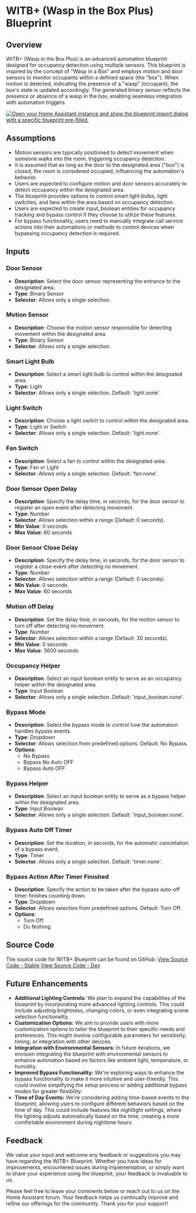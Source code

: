 # WITB+ (Wasp in the Box Plus) Blueprint

## Overview

WITB+ (Wasp in the Box Plus) is an advanced automation blueprint designed for occupancy detection using multiple sensors. This blueprint is inspired by the concept of "Wasp in a Box" and employs motion and door sensors to monitor occupants within a defined space (the "box"). When motion is detected, indicating the presence of a "wasp" (occupant), the box's state is updated accordingly. The generated binary sensor reflects the presence or absence of a wasp in the box, enabling seamless integration with automation triggers.


[![Open your Home Assistant instance and show the blueprint import dialog with a specific blueprint pre-filled.](https://my.home-assistant.io/badges/blueprint_import.svg)](https://my.home-assistant.io/redirect/blueprint_import/?blueprint_url=https%3A%2F%2Fgithub.com%2Fasucrews%2Fha-blueprints%2Fblob%2Fmain%2Fautomations%2Fwitb_plus%2Fwitb_plus.yaml)

## Assumptions

- Motion sensors are typically positioned to detect movement when someone walks into the room, triggering occupancy detection.
- It is assumed that as long as the door to the designated area ("box") is closed, the room is considered occupied, influencing the automation's behavior.
- Users are expected to configure motion and door sensors accurately to detect occupancy within the designated area.
- The blueprint provides options to control smart light bulbs, light switches, and fans within the area based on occupancy detection.
- Users are expected to create input_boolean entities for occupancy tracking and bypass control if they choose to utilize these features.
- For bypass functionality, users need to manually integrate call service actions into their automations or methods to control devices when bypassing occupancy detection is required.

## Inputs

### Door Sensor

- **Description**: Select the door sensor representing the entrance to the designated area.
- **Type**: Binary Sensor
- **Selector**: Allows only a single selection.

### Motion Sensor

- **Description**: Choose the motion sensor responsible for detecting movement within the designated area.
- **Type**: Binary Sensor
- **Selector**: Allows only a single selection.

### Smart Light Bulb

- **Description**: Select a smart light bulb to control within the designated area.
- **Type**: Light
- **Selector**: Allows only a single selection. Default: 'light.none'.

### Light Switch

- **Description**: Choose a light switch to control within the designated area.
- **Type**: Light or Switch
- **Selector**: Allows only a single selection. Default: 'light.none'.

### Fan Switch

- **Description**: Select a fan to control within the designated area.
- **Type**: Fan or Light
- **Selector**: Allows only a single selection. Default: 'fan.none'.

### Door Sensor Open Delay

- **Description**: Specify the delay time, in seconds, for the door sensor to register an open event after detecting movement.
- **Type**: Number
- **Selector**: Allows selection within a range (Default: 0 seconds).
- **Min Value**: 0 seconds
- **Max Value**: 60 seconds

### Door Sensor Close Delay

- **Description**: Specify the delay time, in seconds, for the door sensor to register a close event after detecting no movement.
- **Type**: Number
- **Selector**: Allows selection within a range (Default: 0 seconds).
- **Min Value**: 0 seconds
- **Max Value**: 60 seconds

### Motion off Delay

- **Description**: Set the delay time, in seconds, for the motion sensor to turn off after detecting no movement.
- **Type**: Number
- **Selector**: Allows selection within a range (Default: 30 seconds).
- **Min Value**: 0 seconds
- **Max Value**: 3600 seconds

### Occupancy Helper

- **Description**: Select an input boolean entity to serve as an occupancy helper within the designated area.
- **Type**: Input Boolean
- **Selector**: Allows only a single selection. Default: 'input_boolean.none'.

### Bypass Mode

- **Description**: Select the bypass mode to control how the automation handles bypass events.
- **Type**: Dropdown
- **Selector**: Allows selection from predefined options. Default: No Bypass.
- **Options**:
  - No Bypass
  - Bypass No Auto OFF
  - Bypass Auto OFF

### Bypass Helper

- **Description**: Select an input boolean entity to serve as a bypass helper within the designated area.
- **Type**: Input Boolean
- **Selector**: Allows only a single selection. Default: 'input_boolean.none'.

### Bypass Auto Off Timer

- **Description**: Set the duration, in seconds, for the automatic cancellation of a bypass event.
- **Type**: Timer
- **Selector**: Allows only a single selection. Default: 'timer.none'.

### Bypass Action After Timer Finished

- **Description**: Specify the action to be taken after the bypass auto-off timer finishes counting down.
- **Type**: Dropdown
- **Selector**: Allows selection from predefined options. Default: Turn Off.
- **Options**:
  - Turn Off
  - Do Nothing

## Source Code

The source code for WITB+ Blueprint can be found on GitHub:
[View Source Code - Stable](https://raw.githubusercontent.com/asucrews/ha-blueprints/main/automations/witb_plus/witb_plus.yaml)
[View Source Code - Dev](https://raw.githubusercontent.com/asucrews/ha-blueprints/main/automations/witb_plus/witb_plus_dev.yaml)

## Future Enhancements
- **Additional Lighting Controls:** We plan to expand the capabilities of the blueprint by incorporating more advanced lighting controls. This could include adjusting brightness, changing colors, or even integrating scene selection functionality.
- **Customization Options:** We aim to provide users with more customization options to tailor the blueprint to their specific needs and preferences. This might involve configurable parameters for sensitivity, timing, or integration with other devices.
- **Integration with Environmental Sensors:** In future iterations, we envision integrating the blueprint with environmental sensors to enhance automation based on factors like ambient light, temperature, or humidity.
- **Improved Bypass Functionality:** We're exploring ways to enhance the bypass functionality to make it more intuitive and user-friendly. This could involve simplifying the setup process or adding additional bypass modes for greater flexibility.
- **Time of Day Events:** We're considering adding time-based events to the blueprint, allowing users to configure different behaviors based on the time of day. This could include features like nightlight settings, where the lighting adjusts automatically based on the time, creating a more comfortable environment during nighttime hours.

## Feedback

We value your input and welcome any feedback or suggestions you may have regarding the WITB+ Blueprint. Whether you have ideas for improvements, encountered issues during implementation, or simply want to share your experience using the blueprint, your feedback is invaluable to us.

Please feel free to leave your comments below or reach out to us on the Home Assistant forum. Your feedback helps us continually improve and refine our offerings for the community. Thank you for your support!
